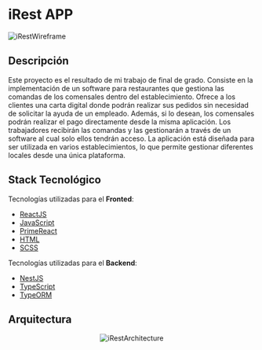 # iRest APP

<p>
  <img src="https://res.cloudinary.com/dcn97unki/image/upload/v1700175772/iRest/WireFrame-iRest_wrti4g.png" alt="iRestWireframe" /></a>
</p>

## Descripción
Este proyecto es el resultado de mi trabajo de final de grado. Consiste en la implementación de un software para restaurantes que gestiona las comandas de los comensales dentro del establecimiento. Ofrece a los clientes una carta digital donde podrán realizar sus pedidos sin necesidad de solicitar la ayuda de un empleado. Además, si lo desean, los comensales podrán realizar el pago directamente desde la misma aplicación. Los trabajadores recibirán las comandas y las gestionarán a través de un software al cual solo ellos tendrán acceso. La aplicación está diseñada para ser utilizada en varios establecimientos, lo que permite gestionar diferentes locales desde una única plataforma.

## Stack Tecnológico
Tecnologías utilizadas para el **Fronted**:
* [ReactJS](https://react.dev/)
* [JavaScript](https://developer.mozilla.org/es/docs/Web/JavaScript)
* [PrimeReact](https://primereact.org/)
* [HTML](https://developer.mozilla.org/es/docs/Web/HTML)
* [SCSS](https://sass-lang.com/)

Tecnologías utilizadas para el **Backend**:
* [NestJS](https://nestjs.com/)
* [TypeScript](https://www.typescriptlang.org/)
* [TypeORM](https://typeorm.io/)

## Arquitectura
<p align="center">
  <img src="https://res.cloudinary.com/dcn97unki/image/upload/v1700182910/iRest/iRest-Architecture_taum6w.png" alt="iRestArchitecture" /></a>
</p>

